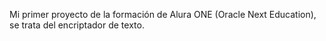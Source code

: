Mi primer proyecto de la formación de Alura ONE (Oracle Next Education), se trata del encriptador de texto.
